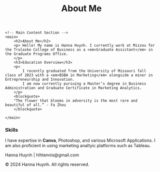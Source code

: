 <html lang="en-US">
<head>
    <meta charset="utf-8">
    <title>About Me</title>
</head>
<body>
    <!-- Header Section -->
    <header>
        <h1>About Me</h1>
    </header>

    <!-- Main Content Section -->
    <main>
        <h2>About Me</h2>
        <p> Hello! My name is Hanna Huynh. I currently work at Mizzou for the Trulaske College of Business as a <em>Graduate Assistant</em> in the Graduate Programs Office. 
        </p>
        <h3>Education Overview</h3>
        <p>
            I recently graduated from the University of Missouri fall class of 2023 with a <em>BSBA in Marketing</em> alongside a minor in Entrepreneurship and Innovation. 
            I am now currently pursuing a Master’s degree in Business Administration and Graduate Certificate in Marketing Analytics.
        </p>
        <blockquote>
        "The flower that blooms in adversity is the most rare and beautiful of all.” - Fa Zhou
        </blockquote>
        
    </main>
<h3>Skills</h3>
<p>
  I have expertise in <strong>Canva</strong>, Photoshop, and various Microsoft Applications. 
  I am also proficient in using marketing analtyic platforms such as Tableau.
  <footer>
    <p>Hanna Huynh | hlhtennis@gmail.com</p>
    <p>&copy; 2024 Hanna Huynh. All rights reserved.</p>
</footer>
</body>
</html>
